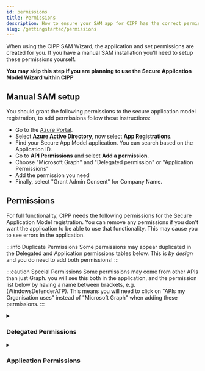 ```yaml
---
id: permissions
title: Permissions
description: How to ensure your SAM app for CIPP has the correct permissions.
slug: /gettingstarted/permissions
---
```


When using the CIPP SAM Wizard, the application and set permissions are created for you. If you have a manual SAM installation you'll need to setup these permissions yourself.

**You may skip this step if you are planning to use the Secure Application Model Wizard within CIPP**

## Manual SAM setup

You should grant the following permissions to the secure application model registration, to add permissions follow these instructions:

* Go to the [Azure Portal](https://portal.azure.com).
* Select [**Azure Active Directory**](https://portal.azure.com/#blade/Microsoft_AAD_IAM/ActiveDirectoryMenuBlade/Overview), now select [**App Registrations**](https://portal.azure.com/#blade/Microsoft_AAD_IAM/ActiveDirectoryMenuBlade/RegisteredApps).
* Find your Secure App Model application. You can search based on the Application ID.
* Go to **API Permissions** and select **Add a permission**.
* Choose "Microsoft Graph" and "Delegated permission" or "Application Permissions"
* Add the permission you need
* Finally, select "Grant Admin Consent" for Company Name.

## Permissions

For full functionality, CIPP needs the following permissions for the Secure Application Model registration. You can remove any permissions if you don't want the application to be able to use that functionality. This may cause you to see errors in the application.

:::info Duplicate Permissions
Some permissions may appear duplicated in the Delegated and Application permissions tables below. This is _by design_ and you do need to add both permissions!
:::

:::caution Special Permissions
Some permissions may come from other APIs than just Graph. you will see this both in the application, and the permission list below by having a name between brackets, e.g. (WindowsDefenderATP). This means you will need to click on "APIs my Organisation uses" instead of "Microsoft Graph" when adding these permissions.
:::

<details><summary>

### Delegated Permissions

</summary>
<p>

:::note List of **delegated permissions** used by CIPP:

<!-- vale off -->
| API / Permissions name                                  | Description                                                                 |
| ------------------------------------------------------- | --------------------------------------------------------------------------- |
| Application.Read.All                                    | Read applications                                                           |
| Application.ReadWrite.All                               | Read and write all applications                                             |
| AuditLog.Read.All                                       | Read audit log data                                                         |
| Channel.Create                                          | Create channels                                                             |
| Channel.ReadBasic.All                                   | Read the names and descriptions of channels                                 |
| Channel.Delete.All                                      | Delete Channels                                                             |
| ChannelMember.Read.All                                  | Read the members of channels                                                |
| ChannelMember.ReadWrite.All                             | Add and remove members from channels                                        |
| ChannelMessage.Edit                                     | Edit users' channel messages                                                |
| ChannelMessage.Read.All                                 | Read users' channel messages                                                |
| ChannelMessage.Send                                     | Send channel messages                                                       |
| ChannelSettings.Read.All                                | Read the names, descriptions, and settings of channels                      |
| ChannelSettings.ReadWrite.All                           | Read and write the names, descriptions, and settings of channels            |
| ConsentRequest.Read.All                                 | Read consent requests                                                       |
| Device.Command                                          | Communicate with user devices                                               |
| Device.Read                                             | Read user devices                                                           |
| Device.Read.All                                         | Read all devices                                                            |
| DeviceManagementApps.ReadWrite.All                      | Read and write Microsoft Intune apps                                        |
| DeviceManagementConfiguration.ReadWrite.All             | Read and write Microsoft Intune Device Configuration and Policies           |
| DeviceManagementManagedDevices.PrivilegedOperations.All | Perform user-impacting remote actions on Microsoft Intune devices           |
| DeviceManagementManagedDevices.ReadWrite.All            | Read and write Microsoft Intune devices                                     |
| DeviceManagementServiceConfig.Read.All                  | Read Microsoft Intune configuration                                         |
| DeviceManagementRBAC.ReadWrite.All                      | Read and write Microsoft Intune RBAC settings                               |
| DeviceManagementServiceConfig.ReadWrite.All             | Read and write Microsoft Intune configuration                               |
| Directory.AccessAsUser.All                              | Access directory as the signed in user                                      |
| Domain.Read.All                                         | Read domain data                                                            |
| Group.ReadWrite.All                                     | Read and write all groups                                                   |
| GroupMember.ReadWrite.All                               | Read and write group memberships                                            |
| Mail.Send                                               | Send mail as a user                                                         |
| Mail.Send.Shared                                        | Send mail on behalf of others                                               |
| Member.Read.Hidden                                      | Read hidden memberships                                                     |
| offline_access                                          | Maintain access to data you have given it access to                         |
| openid                                                  | Sign users in                                                               |
| Organization.ReadWrite.All                              | Read and write organization information                                     |
| Policy.Read.All                                         | Read your organization's policies                                           |
| Policy.ReadWrite.ApplicationConfiguration               | Read and write your organization's application configuration policies       |
| Policy.ReadWrite.AuthenticationFlows                    | Read and write authentication flow policies                                 |
| Policy.ReadWrite.AuthenticationMethod                   | Read and write authentication method policies                               |
| Policy.ReadWrite.Authorization                          | Read and write your organization's authorization policy                     |
| Policy.ReadWrite.ConditionalAccess                      | Read and write conditional access policy                                    |
| Policy.ReadWrite.ConsentRequest                         | Read and write consent request policy                                       |
| Policy.ReadWrite.DeviceConfiguration                    | Read and write your organization's device configuration policies            |
| PrivilegedAccess.Read.AzureResources                    | Read privileged access to Azure resources                                   |
| PrivilegedAccess.ReadWrite.AzureResources               | Read and write privileged access to Azure resources                         |
| profile                                                 | View users' basic profile                                                   |
| Reports.Read.All                                        | Read all usage reports                                                      |
| ReportSettings.ReadWrite.All                            | Read and write admin report settings                                        |
| RoleManagement.ReadWrite.Directory                      | Read and write directory RBAC settings                                      |
| SecurityActions.ReadWrite.All                           | Read and update your organization's security actions                        |
| SecurityEvents.ReadWrite.All                            | Read and update your organization's security events                         |
| SecurityIncident.Read.All                               | Read incidents                                                              |
| SecurityIncident.ReadWrite.All                          | Read and write to incidents                                                 |
| ServiceHealth.Read.All                                  | Read service health                                                         |
| ServiceMessage.Read.All                                 | Read service announcement messages                                          |
| SharePointTenantSettings.ReadWrite.All                  | Read and change SharePoint and OneDrive tenant settings                     |
| Sites.ReadWrite.All                                     | Edit or delete items in all site collections                                |
| TeamMember.ReadWrite.All                                | Add and remove members from teams                                           |
| TeamMember.ReadWriteNonOwnerRole.All                    | Add and remove members with non-owner role for all teams                    |
| TeamsActivity.Read                                      | Read users' teamwork activity feed                                          |
| TeamsActivity.Send                                      | Send a teamwork activity as the user                                        |
| TeamsAppInstallation.ReadForChat                        | Read installed Teams apps in chats                                          |
| TeamsAppInstallation.ReadForTeam                        | Read installed Teams apps in teams                                          |
| TeamsAppInstallation.ReadForUser                        | Read users' installed Teams apps                                            |
| TeamsAppInstallation.ReadWriteForChat                   | Manage installed Teams apps in chats                                        |
| TeamsAppInstallation.ReadWriteForTeam                   | Manage installed Teams apps in teams                                        |
| TeamsAppInstallation.ReadWriteForUser                   | Manage users' installed Teams apps                                          |
| TeamsAppInstallation.ReadWriteSelfForChat               | Allow the Teams app to manage itself in chats                               |
| TeamsAppInstallation.ReadWriteSelfForTeam               | Allow the app to manage itself in teams                                     |
| TeamsAppInstallation.ReadWriteSelfForUser               | Allow the Teams app to manage itself for a user                             |
| TeamSettings.Read.All                                   | Read teams' settings                                                        |
| TeamSettings.ReadWrite.All                              | Read and change teams' settings                                             |
| TeamsTab.Create                                         | Create tabs in Microsoft Teams                                              |
| TeamsTab.Read.All                                       | Read tabs in Microsoft Teams                                                |
| TeamsTab.ReadWrite.All                                  | Read and write tabs in Microsoft Teams                                      |
| TeamsTab.ReadWriteForChat                               | Allow the Teams app to manage all tabs in chats                             |
| TeamsTab.ReadWriteForTeam                               | Allow the Teams app to manage all tabs in teams                             |
| TeamsTab.ReadWriteForUser                               | Allow the Teams app to manage all tabs for a user                           |
| Team.Create                                             | Create teams                                                                |
| Team.ReadBasic.All                                      | Read the names and descriptions of teams                                    |
| ThreatAssessment.ReadWrite.All                          | Read and write threat assessment requests                                   |
| UnifiedGroupMember.Read.AsGuest                         | Read unified group memberships as guest                                     |
| User.ManageIdentities.All                               | Manage user identities                                                      |
| User.Read                                               | Sign in and read user profile                                               |
| User.ReadWrite.All                                      | Read and write all users' full profiles                                     |
| UserAuthenticationMethod.Read.All                       | Read all users' authentication methods                                      |
| UserAuthenticationMethod.ReadWrite                      | Read and write user authentication methods                                  |
| UserAuthenticationMethod.ReadWrite.All                  | Read and write all users' authentication methods                            |
| (WindowsDefenderATP) Vulnerability.Read                 | Read Threat and Vulnerability Management vulnerability information          |
<!-- vale on -->

:::

</p>
</details>

<details>
<summary>

### Application Permissions

</summary>

:::note List of **application permissions** used by CIPP:

<!-- vale off -->
| API / Permissions name                                  | Description                                                           |
| ------------------------------------------------------- | --------------------------------------------------------------------- |
| Channel.Create                                          | Create channels                                                       |
| Channel.ReadBasic.All                                   | Read the names and descriptions of channels                           |
| ChannelMember.Read.All                                  | Read the members of channels                                          |
| ChannelMember.ReadWrite.All                             | Add and remove members from channels                                  |
| Device.ReadWrite.All                                    | Read and write devices                                                |
| DeviceManagementApps.ReadWrite.All                      | Read and write Microsoft Intune apps                                  |
| DeviceManagementConfiguration.ReadWrite.All             | Read and write Microsoft Intune Device Configuration and Policies     |
| DeviceManagementManagedDevices.PrivilegedOperations.All | Perform user-impacting remote actions on Microsoft Intune devices     |
| DeviceManagementManagedDevices.Read.All                 | Read Microsoft Intune devices                                         |
| DeviceManagementManagedDevices.ReadWrite.All            | Read and write Microsoft Intune devices                               |
| DeviceManagementRBAC.Read.All                           | Read Microsoft Intune RBAC settings                                   |
| DeviceManagementRBAC.ReadWrite.All                      | Read and write Microsoft Intune RBAC settings                         |
| DeviceManagementServiceConfig.Read.All                  | Read Microsoft Intune configuration                                   |
| DeviceManagementServiceConfig.ReadWrite.All             | Read and write Microsoft Intune configuration                         |
| Directory.Read.All                                      | Read directory data                                                   |
| Domain.Read.All                                         | Read Domains                                                          |  
| Group.Create                                            | Create groups                                                         |
| Group.Read.All                                          | Read all groups                                                       |
| Group.ReadWrite.All                                     | Read and write all groups                                             |
| GroupMember.ReadWrite.All                               | Read and write group memberships                                      |
| Mail.Send                                               | Send mail as a user                                                   |
| Organization.ReadWrite.All                              | Read and write organization information                               |
| Policy.Read.All                                         | Read your organization's policies                                     |
| Policy.ReadWrite.ApplicationConfiguration               | Read and write your organization's application configuration policies |
| Policy.ReadWrite.AuthenticationFlows                    | Read and write authentication flow policies                           |
| Policy.ReadWrite.AuthenticationMethod                   | Read and write authentication method policies                         |
| Policy.ReadWrite.ConditionalAccess                      | Read and write conditional access policy                              |
| Policy.ReadWrite.ConsentRequest                         | Read and write consent request policy                                 |
| PrivilegedAccess.ReadWrite.AzureADGroup                 | Read and write privileged access to Azure AD groups                   |
| Reports.Read.All                                        | Read all usage reports                                                |
| RoleManagement.ReadWrite.Directory                      | Read and write directory RBAC settings                                |
| SecurityEvents.Read.All                                 | Read your organization's security events                              |
| SecurityIncident.Read.All                               | Read all security incidents                                           |
| SecurityIncident.ReadWrite.All                          | Read and write to all security incidents                              |  
| SharePointTenantSettings.ReadWrite.All                  | Read and change SharePoint and OneDrive tenant settings               |
| Sites.FullControl.All                                   | Have full control of all site collections                             |
| Team.ReadBasic.All                                      | Read the names and descriptions of teams                              |
| TeamMember.ReadWrite.All                                | Add and remove members from teams                                     |
| TeamMember.ReadWriteNonOwnerRole.All                    | Add and remove members with non-owner role for all teams              |
| User.ReadWrite.All                                      | Read and write all users' full profiles                               |
| UserAuthenticationMethod.ReadWrite.All                  | Read and write all users' authentication methods                      |
| (WindowsDefenderATP) Vulnerability.Read.All             | Read Threat and Vulnerability Management vulnerability information    |
  
<!-- vale on -->

:::

</details>
